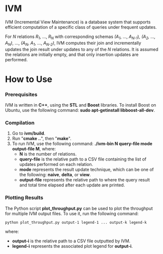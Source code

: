 # IVM
IVM (Incremental View Maintenance) is a database system that supports efficient computation of a specific class of queries under frequent updates.

For *N* relations *R*<sub>*1*</sub>, ..., *R*<sub>*N*</sub> with corresponding schemas *(A*<sub>*1*</sub>, ..., *A*<sub>*N-1*</sub>)*, *(A*<sub>*2*</sub>, ..., *A*<sub>*N*</sub>)*, ..., *(A*<sub>*N*</sub>, *A*<sub>*1*</sub>, ..., *A*<sub>*N-2*</sub>*)*, IVM computes their join and incrementally updates the join result under updates to any of the *N* relations. It is assumed the relations are initially empty, and that only insertion updates are performed.

# How to Use

### Prerequisites
IVM is written in **C++**, using the **STL** and **Boost** libraries. To install Boost on Ubuntu, use the following command: **sudo apt-getinstall libboost-all-dev**.
### Compilation
1. Go to **ivm/build**.
2. Run "**cmake .\.**", then "**make**".
3. To run IVM, use the following command:
   **./ivm-bin N query-file mode output-file M**, where:
   - **N** is the number of relations.
   - **query-file** is the relative path to a CSV file containing the list of updates performed on each relation.
   - **mode** represents the result update technique, which can be one of the following: **naive**, **delta**, or **view**.
   - **output-file** represents the relative path to where the query result and total time elapsed after each update are printed.

### Plotting Results
The Python script **plot_throughput.py** can be used to plot the throughput for multiple IVM output files. To use it, run the following command:

    python plot_throughput.py output-1 legend-1 ... output-k legend-k
    
where:
- **output-i** is the relative path to a CSV file outputted by IVM.
- **legend-i** represents the associated plot legend for **output-i**.
